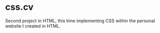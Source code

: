 # css.cv
Second project in HTML, this time implementing CSS within the personal website I created in HTML.

